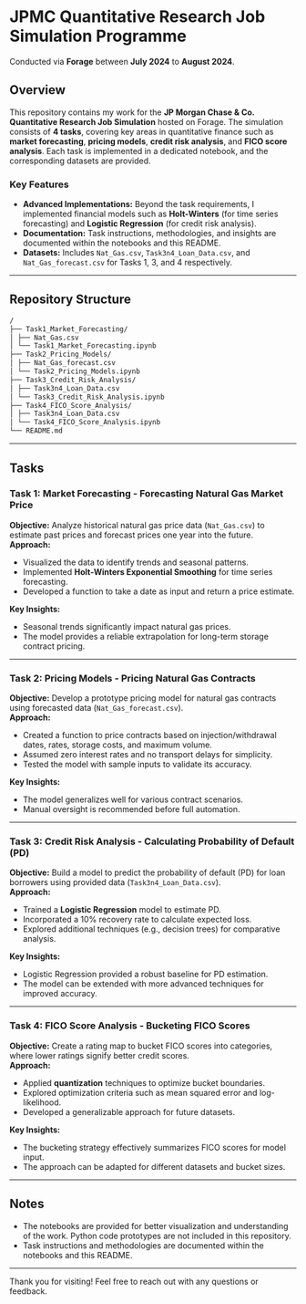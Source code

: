 # JPMC Quantitative Research Job Simulation Programme

Conducted via **Forage** between **July 2024** to **August 2024**.

## Overview

This repository contains my work for the **JP Morgan Chase & Co. Quantitative Research Job Simulation** hosted on Forage. The simulation consists of **4 tasks**, covering key areas in quantitative finance such as **market forecasting**, **pricing models**, **credit risk analysis**, and **FICO score analysis**. Each task is implemented in a dedicated notebook, and the corresponding datasets are provided.

### Key Features
- **Advanced Implementations:** Beyond the task requirements, I implemented financial models such as **Holt-Winters** (for time series forecasting) and **Logistic Regression** (for credit risk analysis).
- **Documentation:** Task instructions, methodologies, and insights are documented within the notebooks and this README.
- **Datasets:** Includes `Nat_Gas.csv`, `Task3n4_Loan_Data.csv`, and `Nat_Gas_forecast.csv` for Tasks 1, 3, and 4 respectively.

---

## Repository Structure
```bash
/
├── Task1_Market_Forecasting/
│ ├── Nat_Gas.csv
│ └── Task1_Market_Forecasting.ipynb
├── Task2_Pricing_Models/
│ ├── Nat_Gas_forecast.csv
│ └── Task2_Pricing_Models.ipynb
├── Task3_Credit_Risk_Analysis/
│ ├── Task3n4_Loan_Data.csv
│ └── Task3_Credit_Risk_Analysis.ipynb
├── Task4_FICO_Score_Analysis/
│ ├── Task3n4_Loan_Data.csv
│ └── Task4_FICO_Score_Analysis.ipynb
└── README.md
```
---

## Tasks

### Task 1: Market Forecasting - Forecasting Natural Gas Market Price
**Objective:** Analyze historical natural gas price data (`Nat_Gas.csv`) to estimate past prices and forecast prices one year into the future.  
**Approach:**
- Visualized the data to identify trends and seasonal patterns.
- Implemented **Holt-Winters Exponential Smoothing** for time series forecasting.
- Developed a function to take a date as input and return a price estimate.

**Key Insights:**
- Seasonal trends significantly impact natural gas prices.
- The model provides a reliable extrapolation for long-term storage contract pricing.

---

### Task 2: Pricing Models - Pricing Natural Gas Contracts
**Objective:** Develop a prototype pricing model for natural gas contracts using forecasted data (`Nat_Gas_forecast.csv`).  
**Approach:**
- Created a function to price contracts based on injection/withdrawal dates, rates, storage costs, and maximum volume.
- Assumed zero interest rates and no transport delays for simplicity.
- Tested the model with sample inputs to validate its accuracy.

**Key Insights:**
- The model generalizes well for various contract scenarios.
- Manual oversight is recommended before full automation.

---

### Task 3: Credit Risk Analysis - Calculating Probability of Default (PD)
**Objective:** Build a model to predict the probability of default (PD) for loan borrowers using provided data (`Task3n4_Loan_Data.csv`).  
**Approach:**
- Trained a **Logistic Regression** model to estimate PD.
- Incorporated a 10% recovery rate to calculate expected loss.
- Explored additional techniques (e.g., decision trees) for comparative analysis.

**Key Insights:**
- Logistic Regression provided a robust baseline for PD estimation.
- The model can be extended with more advanced techniques for improved accuracy.

---

### Task 4: FICO Score Analysis - Bucketing FICO Scores
**Objective:** Create a rating map to bucket FICO scores into categories, where lower ratings signify better credit scores.  
**Approach:**
- Applied **quantization** techniques to optimize bucket boundaries.
- Explored optimization criteria such as mean squared error and log-likelihood.
- Developed a generalizable approach for future datasets.

**Key Insights:**
- The bucketing strategy effectively summarizes FICO scores for model input.
- The approach can be adapted for different datasets and bucket sizes.

---

## Notes
- The notebooks are provided for better visualization and understanding of the work. Python code prototypes are not included in this repository.
- Task instructions and methodologies are documented within the notebooks and this README.

---

Thank you for visiting! Feel free to reach out with any questions or feedback.
